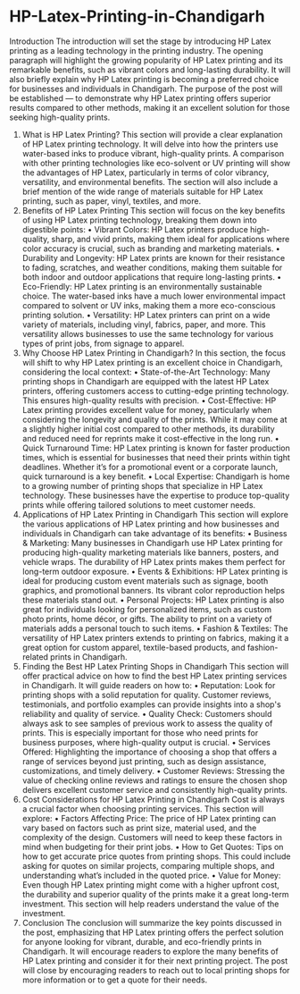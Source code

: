 # HP-Latex-Printing-in-Chandigarh
Introduction
The introduction will set the stage by introducing HP Latex printing as a leading technology in the printing industry. The opening paragraph will highlight the growing popularity of HP Latex printing and its remarkable benefits, such as vibrant colors and long-lasting durability. It will also briefly explain why HP Latex printing is becoming a preferred choice for businesses and individuals in Chandigarh. The purpose of the post will be established — to demonstrate why HP Latex printing offers superior results compared to other methods, making it an excellent solution for those seeking high-quality prints.
1. What is HP Latex Printing?
This section will provide a clear explanation of HP Latex printing technology. It will delve into how the printers use water-based inks to produce vibrant, high-quality prints. A comparison with other printing technologies like eco-solvent or UV printing will show the advantages of HP Latex, particularly in terms of color vibrancy, versatility, and environmental benefits. The section will also include a brief mention of the wide range of materials suitable for HP Latex printing, such as paper, vinyl, textiles, and more.
2. Benefits of HP Latex Printing
This section will focus on the key benefits of using HP Latex printing technology, breaking them down into digestible points:
•	Vibrant Colors: HP Latex printers produce high-quality, sharp, and vivid prints, making them ideal for applications where color accuracy is crucial, such as branding and marketing materials.
•	Durability and Longevity: HP Latex prints are known for their resistance to fading, scratches, and weather conditions, making them suitable for both indoor and outdoor applications that require long-lasting prints.
•	Eco-Friendly: HP Latex printing is an environmentally sustainable choice. The water-based inks have a much lower environmental impact compared to solvent or UV inks, making them a more eco-conscious printing solution.
•	Versatility: HP Latex printers can print on a wide variety of materials, including vinyl, fabrics, paper, and more. This versatility allows businesses to use the same technology for various types of print jobs, from signage to apparel.
3. Why Choose HP Latex Printing in Chandigarh?
In this section, the focus will shift to why HP Latex printing is an excellent choice in Chandigarh, considering the local context:
•	State-of-the-Art Technology: Many printing shops in Chandigarh are equipped with the latest HP Latex printers, offering customers access to cutting-edge printing technology. This ensures high-quality results with precision.
•	Cost-Effective: HP Latex printing provides excellent value for money, particularly when considering the longevity and quality of the prints. While it may come at a slightly higher initial cost compared to other methods, its durability and reduced need for reprints make it cost-effective in the long run.
•	Quick Turnaround Time: HP Latex printing is known for faster production times, which is essential for businesses that need their prints within tight deadlines. Whether it’s for a promotional event or a corporate launch, quick turnaround is a key benefit.
•	Local Expertise: Chandigarh is home to a growing number of printing shops that specialize in HP Latex technology. These businesses have the expertise to produce top-quality prints while offering tailored solutions to meet customer needs.
4. Applications of HP Latex Printing in Chandigarh
This section will explore the various applications of HP Latex printing and how businesses and individuals in Chandigarh can take advantage of its benefits:
•	Business & Marketing: Many businesses in Chandigarh use HP Latex printing for producing high-quality marketing materials like banners, posters, and vehicle wraps. The durability of HP Latex prints makes them perfect for long-term outdoor exposure.
•	Events & Exhibitions: HP Latex printing is ideal for producing custom event materials such as signage, booth graphics, and promotional banners. Its vibrant color reproduction helps these materials stand out.
•	Personal Projects: HP Latex printing is also great for individuals looking for personalized items, such as custom photo prints, home décor, or gifts. The ability to print on a variety of materials adds a personal touch to such items.
•	Fashion & Textiles: The versatility of HP Latex printers extends to printing on fabrics, making it a great option for custom apparel, textile-based products, and fashion-related prints in Chandigarh.
5. Finding the Best HP Latex Printing Shops in Chandigarh
This section will offer practical advice on how to find the best HP Latex printing services in Chandigarh. It will guide readers on how to:
•	Reputation: Look for printing shops with a solid reputation for quality. Customer reviews, testimonials, and portfolio examples can provide insights into a shop's reliability and quality of service.
•	Quality Check: Customers should always ask to see samples of previous work to assess the quality of prints. This is especially important for those who need prints for business purposes, where high-quality output is crucial.
•	Services Offered: Highlighting the importance of choosing a shop that offers a range of services beyond just printing, such as design assistance, customizations, and timely delivery.
•	Customer Reviews: Stressing the value of checking online reviews and ratings to ensure the chosen shop delivers excellent customer service and consistently high-quality prints.
6. Cost Considerations for HP Latex Printing in Chandigarh
Cost is always a crucial factor when choosing printing services. This section will explore:
•	Factors Affecting Price: The price of HP Latex printing can vary based on factors such as print size, material used, and the complexity of the design. Customers will need to keep these factors in mind when budgeting for their print jobs.
•	How to Get Quotes: Tips on how to get accurate price quotes from printing shops. This could include asking for quotes on similar projects, comparing multiple shops, and understanding what’s included in the quoted price.
•	Value for Money: Even though HP Latex printing might come with a higher upfront cost, the durability and superior quality of the prints make it a great long-term investment. This section will help readers understand the value of the investment.
7. Conclusion
The conclusion will summarize the key points discussed in the post, emphasizing that HP Latex printing offers the perfect solution for anyone looking for vibrant, durable, and eco-friendly prints in Chandigarh. It will encourage readers to explore the many benefits of HP Latex printing and consider it for their next printing project. The post will close by encouraging readers to reach out to local printing shops for more information or to get a quote for their needs.

